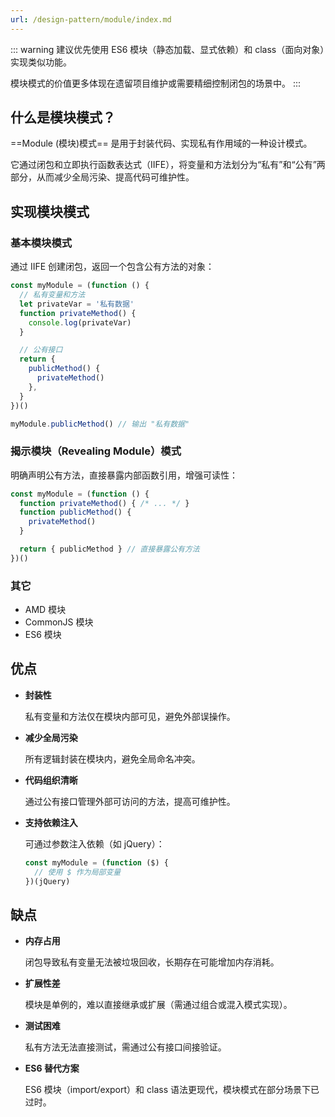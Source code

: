 ```yaml
---
url: /design-pattern/module/index.md
---
```

::: warning 建议优先使用 ES6 模块（静态加载、显式依赖）和 class（面向对象）实现类似功能。

模块模式的价值更多体现在遗留项目维护或需要精细控制闭包的场景中。
:::

## 什么是模块模式？

\==Module (模块)模式== 是用于封装代码、实现私有作用域的一种设计模式。

它通过闭包和立即执行函数表达式（IIFE），将变量和方法划分为“私有”和“公有”两部分，从而减少全局污染、提高代码可维护性。

## 实现模块模式

### 基本模块模式

通过 IIFE 创建闭包，返回一个包含公有方法的对象：

```ts
const myModule = (function () {
  // 私有变量和方法
  let privateVar = '私有数据'
  function privateMethod() {
    console.log(privateVar)
  }

  // 公有接口
  return {
    publicMethod() {
      privateMethod()
    },
  }
})()

myModule.publicMethod() // 输出 "私有数据"
```

### 揭示模块（Revealing Module）模式

明确声明公有方法，直接暴露内部函数引用，增强可读性：

```ts
const myModule = (function () {
  function privateMethod() { /* ... */ }
  function publicMethod() {
    privateMethod()
  }

  return { publicMethod } // 直接暴露公有方法
})()
```

### 其它

* AMD 模块
* CommonJS 模块
* ES6 模块

## 优点

* **封装性**

  私有变量和方法仅在模块内部可见，避免外部误操作。

* **减少全局污染**

  所有逻辑封装在模块内，避免全局命名冲突。

* **代码组织清晰**

  通过公有接口管理外部可访问的方法，提高可维护性。

* **支持依赖注入**

  可通过参数注入依赖（如 jQuery）：

  ```ts
  const myModule = (function ($) {
    // 使用 $ 作为局部变量
  })(jQuery)
  ```

## 缺点

* **内存占用**

  闭包导致私有变量无法被垃圾回收，长期存在可能增加内存消耗。

* **扩展性差**

  模块是单例的，难以直接继承或扩展（需通过组合或混入模式实现）。

* **测试困难**

  私有方法无法直接测试，需通过公有接口间接验证。

* **ES6 替代方案**

  ES6 模块（import/export）和 class 语法更现代，模块模式在部分场景下已过时。
